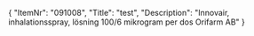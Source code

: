 {
  "ItemNr": "091008",
  "Title": "test",
  "Description": "Innovair, inhalationsspray, lösning 100/6 mikrogram per dos Orifarm AB"
}